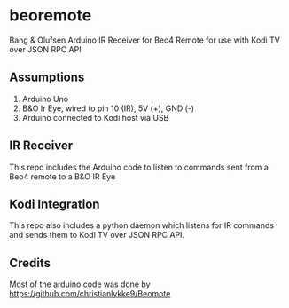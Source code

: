 # beoremote
Bang &amp; Olufsen Arduino IR Receiver for Beo4 Remote for use with Kodi TV over JSON RPC API

## Assumptions

1. Arduino Uno
2. B&O Ir Eye, wired to pin 10 (IR), 5V (+), GND (-)
3. Arduino connected to Kodi host via USB

## IR Receiver

This repo includes the Arduino code to listen to commands sent from a Beo4 remote to a B&O IR Eye

## Kodi Integration

This repo also includes a python daemon which listens for IR commands and sends them to Kodi TV over JSON RPC API. 

## Credits

Most of the arduino code was done by https://github.com/christianlykke9/Beomote
